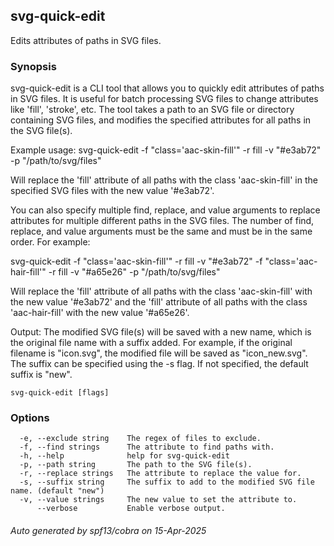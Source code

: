 ## svg-quick-edit

Edits attributes of paths in SVG files.

### Synopsis

svg-quick-edit is a CLI tool that allows you to quickly edit
attributes of paths in SVG files. It is useful for batch processing SVG files
to change attributes like 'fill', 'stroke', etc. The tool takes a path to an SVG
file or directory containing SVG files, and modifies the specified attributes
for all paths in the SVG file(s).

Example usage:
svg-quick-edit -f "class='aac-skin-fill'" -r fill -v "#e3ab72" -p "/path/to/svg/files"

Will replace the 'fill' attribute of all paths with the class 'aac-skin-fill' in
the specified SVG files with the new value '#e3ab72'.

You can also specify multiple find, replace, and value arguments to replace
attributes for multiple different paths in the SVG files. The number of find,
replace, and value arguments must be the same and must be in the same order.
For example:

svg-quick-edit -f "class='aac-skin-fill'" -r fill -v "#e3ab72" -f "class='aac-hair-fill'" -r fill -v "#a65e26" -p "/path/to/svg/files"

Will replace the 'fill' attribute of all paths with the class
'aac-skin-fill' with the new value '#e3ab72' and the 'fill' attribute of all
paths with the class 'aac-hair-fill' with the new value '#a65e26'.

Output:
The modified SVG file(s) will be saved with a new name, which is the original
file name with a suffix added. For example, if the original filename is
"icon.svg", the modified file will be saved as "icon_new.svg". The suffix can be
specified using the -s flag. If not specified, the default suffix is "new".


```
svg-quick-edit [flags]
```

### Options

```
  -e, --exclude string    The regex of files to exclude.
  -f, --find strings      The attribute to find paths with.
  -h, --help              help for svg-quick-edit
  -p, --path string       The path to the SVG file(s).
  -r, --replace strings   The attribute to replace the value for.
  -s, --suffix string     The suffix to add to the modified SVG file name. (default "new")
  -v, --value strings     The new value to set the attribute to.
      --verbose           Enable verbose output.
```

###### Auto generated by spf13/cobra on 15-Apr-2025
